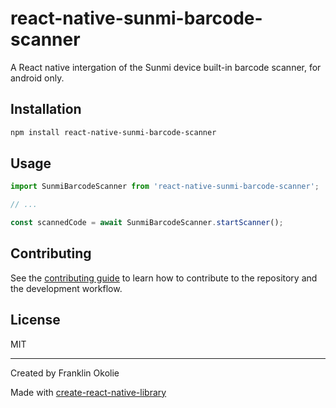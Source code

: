 # react-native-sunmi-barcode-scanner

A React native intergation of the Sunmi device built-in barcode scanner, for android only.

## Installation

```sh
npm install react-native-sunmi-barcode-scanner
```

## Usage

```js
import SunmiBarcodeScanner from 'react-native-sunmi-barcode-scanner';

// ...

const scannedCode = await SunmiBarcodeScanner.startScanner();
```

## Contributing

See the [contributing guide](CONTRIBUTING.md) to learn how to contribute to the repository and the development workflow.

## License

MIT

---

Created by Franklin Okolie

Made with [create-react-native-library](https://github.com/callstack/react-native-builder-bob)
